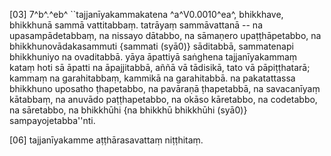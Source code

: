 [03] 7^b^.^eb^ ``tajjanīyakammakatena ^a^V0.0010^ea^, bhikkhave, bhikkhunā sammā vattitabbaṃ. tatrāyaṃ sammāvattanā --  na upasampādetabbaṃ, na nissayo dātabbo, na sāmaṇero upaṭṭhāpetabbo,  na bhikkhunovādakasammuti {sammati (syā0)}  sāditabbā, sammatenapi bhikkhuniyo na ovaditabbā. yāya āpattiyā saṅghena tajjanīyakammaṃ  kataṃ hoti sā āpatti na āpajjitabbā, aññā vā tādisikā, tato vā pāpiṭṭhatarā;  kammaṃ na garahitabbaṃ, kammikā na garahitabbā. na pakatattassa bhikkhuno uposatho  ṭhapetabbo, na pavāraṇā ṭhapetabbā, na savacanīyaṃ kātabbaṃ, na anuvādo paṭṭhapetabbo,  na okāso kāretabbo, na codetabbo, na sāretabbo, na bhikkhūhi {na bhikkhū  bhikkhūhi (syā0)} sampayojetabba''nti.

[06] tajjanīyakamme aṭṭhārasavattaṃ niṭṭhitaṃ.